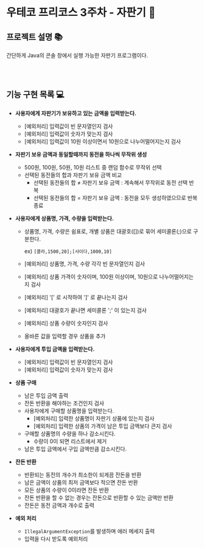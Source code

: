 # 우테코 프리코스 3주차 - 자판기 🥤

## 프로젝트 설명 📚

간단하게 Java의 콘솔 창에서 실행 가능한 자판기 프로그램이다.

<br><br>

## 기능 구현 목록 💻

- **사용자에게 자판기가 보유하고 있는 금액을 입력받는다.**
    - [예외처리] 입력값이 빈 문자열인지 검사
    - [예외처리] 입력값이 숫자가 맞는지 검사
    - [예외처리] 입력값이 10원 이상이면서 10원으로 나누어떨어지는지 검사
    
- **자판기 보유 금액과 동일할때까지 동전을 하나씩 무작위 생성**
    - 500원, 100원, 50원, 10원 리스트 중 랜덤 함수로 무작위 선택
    - 선택된 동전들의 합과 자판기 보유 금액 비교
        - 선택된 동전들의 합 ≠ 자판기 보유 금액 : 계속해서 무작위로 동전 선택 반복
        - 선택된 동전들의 합 = 자판기 보유 금액 : 동전을 모두 생성하였으므로 반복 종료
        
- **사용자에게 상품명, 가격, 수량을 입력받는다.**
    - 상품명, 가격, 수량은 쉼표로, 개별 상품은 대괄호([])로 묶어 세미콜론(;)으로 구분한다.
        
        ex) `[콜라,1500,20];[사이다,1000,10]`
        
    - [예외처리] 상품명, 가격, 수량 각각 빈 문자열인지 검사
    - [예외처리] 상품 가격이 숫자이며, 100원 이상이며, 10원으로 나누어떨어지는지 검사
    - [예외처리] '[' 로 시작하여 ']' 로 끝나는지 검사
    - [예외처리] 대괄호가 끝나면 세미콜론 ';' 이 있는지 검사
    - [예외처리] 상품 수량이 숫자인지 검사
    - 올바른 값을 입력할 경우 상품을 추가
    
- **사용자에게 투입 금액을 입력받는다.**
    - [예외처리] 입력값이 빈 문자열인지 검사
    - [예외처리] 입력값이 숫자가 맞는지 검사
    
- **상품 구매**
    - 남은 투입 금액 출력
    - 잔돈 반환을 해야하는 조건인지 검사
    - 사용자에게 구매할 상품명을 입력받는다.
        - [예외처리] 입력한 상품명이 자판기 상품에 있는지 검사
        - [예외처리] 입력한 상품의 가격이 남은 투입 금액보다 큰지 검사
    - 구매할 상품명의 수량을 하나 감소시킨다.
        - 수량이 0이 되면 리스트에서 제거
    - 남은 투입 금액에서 구입 금액만큼 감소시킨다.
    
- **잔돈 반환**
    - 반환되는 동전의 개수가 최소한이 되게끔 잔돈을 반환
    - 남은 금액이 상품의 최저 금액보다 적으면 잔돈 반환
    - 모든 상품의 수량이 0이라면 잔돈 반환
    - 잔돈 반환을 할 수 없는 경우는 잔돈으로 반환할 수 있는 금액만 반환
    - 잔돈은 동전 금액과 개수로 출력
    
- **예외 처리**
    - `IllegalArgumentException`를 발생하며 에러 메세지 출력
    - 입력을 다시 받도록 예외처리

<br><br>